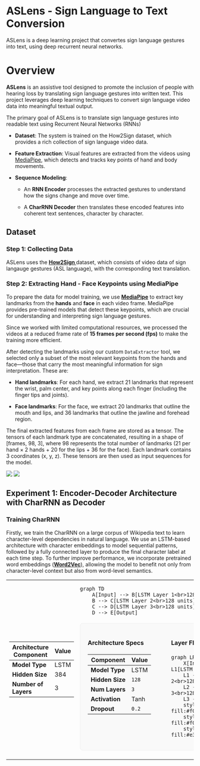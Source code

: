 
# ASLens - Sign Language to Text Conversion

ASLens is a deep learning project that convertes sign language gestures into text, using deep recurrent neural networks.

  

# Overview

**ASLens** is an assistive tool designed to promote the inclusion of people with hearing loss by translating sign language gestures into written text. This project leverages deep learning techniques to convert sign language video data into meaningful textual output.

The primary goal of ASLens is to translate sign language gestures into readable text using Recurrent Neural Networks (RNNs)

-   **Dataset**: The system is trained on the How2Sign dataset, which provides a rich collection of sign language video data.
    
-   **Feature Extraction**: Visual features are extracted from the videos using [MediaPipe](https://mediapipe.dev/), which detects and tracks key points of hand and body movements.
    
-   **Sequence Modeling**:
    
    -   An **RNN Encoder** processes the extracted gestures to understand how the signs change and move over time.
        
    -   A **CharRNN Decoder** then translates these encoded features into coherent text sentences, character by character.

## Dataset

### Step 1: Collecting Data

ASLens uses the **[How2Sign ](https://how2sign.github.io/)** dataset, which consists of video data of sign langauge gestures (ASL language), with the corresponding text translation.

### Step 2: Extracting Hand - Face Keypoints using MediaPipe

To prepare the data for model training, we use **[MediaPipe](https://ai.google.dev/edge/mediapipe/solutions/guide)** to extract key landmarks from the **hands** and **face** in each video frame. MediaPipe provides pre-trained models that detect these keypoints, which are crucial for understanding and interpreting sign language gestures.

Since we worked with limited computational resources, we processed the videos at a reduced frame rate of **15 frames per second (fps)** to make the training more efficient.

After detecting the landmarks using our custom `DataExtractor` tool, we selected only a subset of the most relevant keypoints from the hands and face—those that carry the most meaningful information for sign interpretation. These are:

-   **Hand landmarks**: For each hand, we extract 21 landmarks that represent the wrist, palm center, and key points along each finger (including the finger tips and joints).
    
-   **Face landmarks**: For the face, we extract 20 landmarks that outline the mouth and lips, and 36 landmarks that outline the jawline and forehead region.


The final extracted features from each frame are stored as a tensor. The tensors of each landmark type are concatenated, resulting in a shape of [frames, 98, 3], where 98 represents the total number of landmarks (21 per hand × 2 hands + 20 for the lips + 36 for the face). Each landmark contains 3 coordinates (x, y, z). These tensors are then used as input sequences for the model.

![](https://github.com/farahpiralic/ASLens-Test/blob/main/assets/nl-gif.gif)
![](https://github.com/farahpiralic/ASLens-Test/blob/main/assets/l-gif.gif)


## Experiment 1: Encoder-Decoder Architecture with CharRNN as Decoder
### Training CharRNN

Firstly, we train the CharRNN on a large corpus of Wikipedia text to learn character-level dependencies in natural language. We use an LSTM-based architecture with character embeddings to model sequential patterns, followed by a fully connected layer to produce the final character label at each time step. To further improve performance, we incorporate pretrained word embeddings (**[Word2Vec](https://radimrehurek.com/gensim/models/word2vec.html)**), allowing the model to benefit not only from character-level context but also from word-level semantics.

<table>
<tr>
<td>

| Architecture Component | Value         |
|------------------------|---------------|
| **Model Type**         | LSTM          |
| **Hidden Size**        | 384           |
| **Number of Layers**   | 3             |

</td>
<td>

```mermaid
graph TD
    A[Input] --> B[LSTM Layer 1<br>128 units]
    B --> C[LSTM Layer 2<br>128 units]
    C --> D[LSTM Layer 3<br>128 units]
    D --> E[Output]
```
</div> </div>
<div style="display: flex; justify-content: space-between; align-items: flex-start; gap: 30px; margin: 20px 0; border: 1px solid #eee; padding: 20px; border-radius: 8px; background: #f9f9f9;">
<div style="flex: 1; min-width: 45%;">

#### **Architecture Specs**  
| Component          | Value       |
|--------------------|-------------|
| **Model Type**     | LSTM        |
| **Hidden Size**    | `128`       |
| **Num Layers**     | `3`         |
| **Activation**     | Tanh        |
| **Dropout**        | `0.2`       |

</div>
<div style="flex: 1; min-width: 45%;">

#### **Layer Flow**  
```mermaid
graph LR
    X[Input] --> L1[LSTM 1<br>128u]
    L1 --> L2[LSTM 2<br>128u]
    L2 --> L3[LSTM 3<br>128u]
    L3 --> Y[Output]
    style X fill:#f0f0f0,stroke:#333
    style Y fill:#f0f0f0,stroke:#333
    style L1,L2,L3 fill:#e3f2fd,stroke:#2196f3
